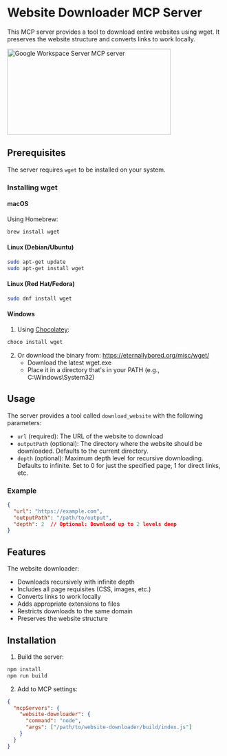 # Website Downloader MCP Server

This MCP server provides a tool to download entire websites using wget. It preserves the website structure and converts links to work locally.

<a href="https://glama.ai/mcp/servers/egcwr79vu2"><img width="380" height="200" src="https://glama.ai/mcp/servers/egcwr79vu2/badge" alt="Google Workspace Server MCP server" /></a>

## Prerequisites

The server requires `wget` to be installed on your system.

### Installing wget

#### macOS
Using Homebrew:
```bash
brew install wget
```

#### Linux (Debian/Ubuntu)
```bash
sudo apt-get update
sudo apt-get install wget
```

#### Linux (Red Hat/Fedora)
```bash
sudo dnf install wget
```

#### Windows
1. Using [Chocolatey](https://chocolatey.org/):
```bash
choco install wget
```

2. Or download the binary from: https://eternallybored.org/misc/wget/
   - Download the latest wget.exe
   - Place it in a directory that's in your PATH (e.g., C:\Windows\System32)

## Usage

The server provides a tool called `download_website` with the following parameters:

- `url` (required): The URL of the website to download
- `outputPath` (optional): The directory where the website should be downloaded. Defaults to the current directory.
- `depth` (optional): Maximum depth level for recursive downloading. Defaults to infinite. Set to 0 for just the specified page, 1 for direct links, etc.

### Example

```json
{
  "url": "https://example.com",
  "outputPath": "/path/to/output",
  "depth": 2  // Optional: Download up to 2 levels deep
}
```

## Features

The website downloader:
- Downloads recursively with infinite depth
- Includes all page requisites (CSS, images, etc.)
- Converts links to work locally
- Adds appropriate extensions to files
- Restricts downloads to the same domain
- Preserves the website structure

## Installation

1. Build the server:
```bash
npm install
npm run build
```

2. Add to MCP settings:
```json
{
  "mcpServers": {
    "website-downloader": {
      "command": "node",
      "args": ["/path/to/website-downloader/build/index.js"]
    }
  }
}
